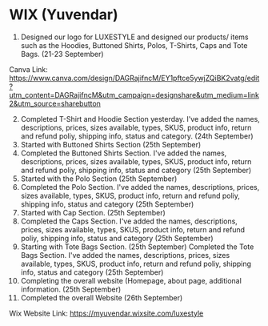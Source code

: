 # WIX (Yuvendar)

1. Designed our logo for LUXESTYLE and designed our products/ items such as the Hoodies, Buttoned Shirts, Polos, T-Shirts, Caps and Tote Bags. (21-23 September)
   
Canva Link:
https://www.canva.com/design/DAGRajifncM/EY1pftce5ywjZQiBK2vatg/edit?utm_content=DAGRajifncM&utm_campaign=designshare&utm_medium=link2&utm_source=sharebutton

2. Completed T-Shirt and Hoodie Section yesterday. I've added the names, descriptions, prices, sizes available, types, SKUS, product info, return and refund poliy, shipping info, status and category. (24th September)
3. Started with Buttoned Shirts Section (25th September)
4. Completed the Buttoned Shirts Section. I've added the names, descriptions, prices, sizes available, types, SKUS, product info, return and refund poliy, shipping info, status and category (25th September)
5. Started with the Polo Section (25th September)
6. Completed the Polo Section. I've added the names, descriptions, prices, sizes available, types, SKUS, product info, return and refund poliy, shipping info, status and category (25th September)
7. Started with Cap Section. (25th September)
8. Completed the Caps Section. I've added the names, descriptions, prices, sizes available, types, SKUS, product info, return and refund poliy, shipping info, status and category (25th September)
9. Starting with Tote Bags Section. (25th September) 
Completed the Tote Bags Section. I've added the names, descriptions, prices, sizes available, types, SKUS, product info, return and refund poliy, shipping info, status and category (25th September)
10. Completing the overall website (Homepage, about page, additional information. (25th September)
11. Completed the overall Website (26th September)

Wix Website Link:
https://myuvendar.wixsite.com/luxestyle

